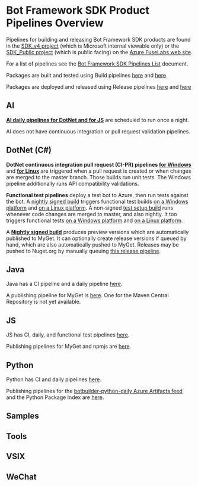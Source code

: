 # Bot Framework SDK Product Pipelines Overview
Pipelines for building and releasing Bot Framework SDK products are found in the [SDK_v4 project](https://fuselabs.visualstudio.com/SDK_v4/_build?view=folders) (which is Microsoft internal viewable only) or the [SDK_Public project](https://fuselabs.visualstudio.com/SDK_Public/_build?view=folders) (which is public facing) on the [Azure FuseLabs web site](https://fuselabs.visualstudio.com/).

For a list of pipelines see the [Bot Framework SDK Pipelines List](SdkPipelinesList.md) document.

Packages are built and tested using Build pipelines [here](https://fuselabs.visualstudio.com/SDK_v4/_build?view=folders) and [here](https://fuselabs.visualstudio.com/SDK_Public/_build?view=folders).

Packages are deployed and released using Release pipelines [here](https://fuselabs.visualstudio.com/SDK_v4/_release?_a=releases&view=all&path=%5C) and [here](https://fuselabs.visualstudio.com/SDK_Public/_release?_a=releases&view=all&path=%5C)

## AI

**[AI daily pipelines for DotNet and for JS](https://fuselabs.visualstudio.com/SDK_v4/_build?_a=allDefinitions&path=%5CAI%5C&treeState=XEFJ)** are scheduled to run once a night.

AI does not have continuous integration or pull request validation pipelines.

## DotNet (C#)

**DotNet continuous integration pull request (CI-PR) pipelines [for Windows](https://fuselabs.visualstudio.com/SDK_v4/_build?definitionId=499&_a=summary)** and **[for Linux](https://fuselabs.visualstudio.com/SDK_v4/_build?definitionId=660&_a=summary)** are triggered when a pull request is created or when changes are merged to the master branch. 
Those builds run unit tests. The Windows pipeline additionally runs API compatibility validations. 

**Functional test pipelines** deploy a test bot to Azure, then run tests against the bot. A [nightly signed build](https://fuselabs.visualstudio.com/SDK_v4/_build?definitionId=739&_a=summary) triggers functional test builds [on a Windows platform](https://fuselabs.visualstudio.com/SDK_v4/_release?_a=releases&view=all&definitionId=88) and [on a Linux platform](https://fuselabs.visualstudio.com/SDK_v4/_release?_a=releases&view=all&definitionId=87). A non-signed [test setup build](https://fuselabs.visualstudio.com/SDK_v4/_build/index?definitionId=740&_a=completed) runs whenever code changes are merged to master, and also nightly. It too triggers functional tests [on a Windows platform](https://fuselabs.visualstudio.com/SDK_v4/_release?_a=releases&view=all&definitionId=91) and [on a Linux platform](https://fuselabs.visualstudio.com/SDK_v4/_release?_a=releases&view=all&definitionId=92).

A **[Nightly signed build](https://fuselabs.visualstudio.com/SDK_v4/_build?definitionId=739&_a=summary)** produces preview versions which are automatically published to MyGet. It can optionally create release versions if queued by hand, which are also automatically pushed to MyGet. Releases may be pushed to Nuget.org by manually queuing [this release pipeline]().

## Java

Java has a CI pipeline and a daily pipeline [here](https://fuselabs.visualstudio.com/SDK_v4/_build?definitionScope=%5CJava).

A publishing pipeline for MyGet is [here](https://fuselabs.visualstudio.com/SDK_v4/_release?view=all&path=%5CJava&_a=releases). One for the Maven Central Repository is not yet available.

## JS

JS has CI, daily, and functional test pipelines [here](https://fuselabs.visualstudio.com/SDK_v4/_build?definitionScope=%5CJS).

Publishing pipelines for MyGet and npmjs are [here](https://fuselabs.visualstudio.com/SDK_v4/_build?definitionScope=%5CJS).

## Python

Python has CI and daily pipelines [here](https://fuselabs.visualstudio.com/SDK_v4/_build?definitionScope=%5CPython).

Publishing pipelines for the [botbuilder-python-daily Azure Artifacts feed](https://fuselabs.visualstudio.com/SDK_v4/_packaging?_a=feed&feed=botbuilder-python-daily) and the Python Package Index are [here](https://fuselabs.visualstudio.com/SDK_v4/_release?view=all&path=%5CPython&_a=releases).

## Samples

## Tools

## VSIX

## WeChat
